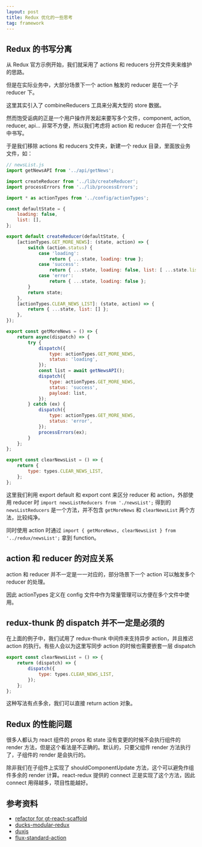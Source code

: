 ```yaml
---
layout: post
title: Redux 优化的一些思考
tag: framework
---
```


## Redux 的书写分离

从 Redux 官方示例开始，我们就采用了 actions 和 reducers 分开文件夹来维护的思路。

但是在实际业务中，大部分场景下一个 action 触发的 reducer 是在一个子 reducer 下。

这里其实引入了 combineReducers 工具来分离大型的 store 数据。

然而饱受诟病的正是一个用户操作开发起来要写多个文件，component, action, reducer, api... 非常不方便，所以我们考虑将 action 和 reducer 合并在一个文件中书写。

于是我们移除 actions 和 reducers 文件夹，新建一个 redux 目录，里面放业务文件，如：

```js
// newsList.js
import getNewsAPI from '../api/getNews';

import createReducer from '../lib/createReducer';
import processErrors from '../lib/processErrors';

import * as actionTypes from '../config/actionTypes';

const defaultState = {
    loading: false,
    list: [],
};

export default createReducer(defaultState, {
    [actionTypes.GET_MORE_NEWS]: (state, action) => {
        switch (action.status) {
            case 'loading':
                return { ...state, loading: true };
            case 'success':
                return { ...state, loading: false, list: [ ...state.list, ...action.payload ] };
            case 'error':
                return { ...state, loading: false };
        }
        return state;
    },
    [actionTypes.CLEAR_NEWS_LIST]: (state, action) => {
        return { ...state, list: [] };
    },
});

export const getMoreNews = () => {
    return async(dispatch) => {
        try {
            dispatch({
                type: actionTypes.GET_MORE_NEWS,
                status: 'loading',
            });
            const list = await getNewsAPI();
            dispatch({
                type: actionTypes.GET_MORE_NEWS,
                status: 'success',
                payload: list,
            });
        } catch (ex) {
            dispatch({
                type: actionTypes.GET_MORE_NEWS,
                status: 'error',
            });
            processErrors(ex);
        }
    };
};

export const clearNewsList = () => {
    return {
        type: types.CLEAR_NEWS_LIST,
    };
};
```

这里我们利用 export default 和 export cont 来区分 reducer 和 action，外部使用 reducer 时 `import newsListReducers from './newsList';` 得到的 `newsListReducers` 是一个方法，并不包含 `getMoreNews` 和 `clearNewsList` 两个方法，比较纯净。

同时使用 action 时通过 `import { getMoreNews, clearNewsList } from '../redux/newsList';` 拿到 function。

## action 和 reducer 的对应关系

action 和 reducer 并不一定是一一对应的，部分场景下一个 action 可以触发多个 reducer 的处理。

因此 actionTypes 定义在 config 文件中作为常量管理可以方便在多个文件中使用。

## redux-thunk 的 dispatch 并不一定是必须的

在上面的例子中，我们试用了 redux-thunk 中间件来支持异步 action，并且推迟 action 的执行。有些人会以为这里写同步 action 的时候也需要嵌套一层 dispatch

```js
export const clearNewsList = () => {
    return (dispatch) => {
        dispatch({
            type: types.CLEAR_NEWS_LIST,
        });
    };
};
```

这种写法有点多余，我们可以直接 return action 对象。

## Redux 的性能问题

很多人都认为 react 组件的 props 和 state 没有变更的时候不会执行组件的 render 方法，但是这个看法是不正确的。默认的，只要父组件 render 方法执行了，子组件的 render 是会执行的。

除非我们在子组件上实现了 shouldComponentUpdate 方法，这个可以避免作组件多余的 render 计算。react-redux 提供的 connect 正是实现了这个方法，因此 connect 用得越多，项目性能越好。

## 参考资料

- [refactor for gt-react-scaffold](https://github.com/vivaxy/gt-react-scaffold/commit/2e09aedb7f846d8742efffc23b2207d5439e163b)
- [ducks-modular-redux](https://github.com/erikras/ducks-modular-redux)
- [duxjs](https://github.com/duxjs/duxjs)
- [flux-standard-action](https://github.com/acdlite/flux-standard-action)
